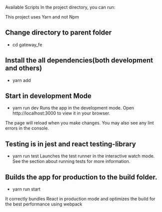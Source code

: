 Available Scripts
In the project directory, you can run:

This project uses Yarn and not Npm

## Change directory to parent folder
   - cd gateway_fe

## Install the all dependencies(both development and others)
 - yarn add

## Start in development Mode
 - yarn run dev
 Runs the app in the development mode.
 Open http://localhost:3000 to view it in your browser.

 The page will reload when you make changes.
 You may also see any lint errors in the console.

## Testing is in jest and react testing-library
  - yarn run test
Launches the test runner in the interactive watch mode.
See the section about running tests for more information.


## Builds the app for production to the build folder.
 - yarn run start

It correctly bundles React in production mode and optimizes the build for the best performance using webpack
